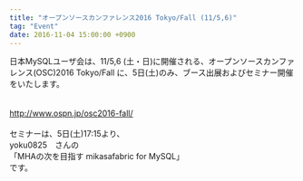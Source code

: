 ```yaml
---
title: "オープンソースカンファレンス2016 Tokyo/Fall (11/5,6)"
tag: "Event"
date: 2016-11-04 15:00:00 +0900
---
```


日本MySQLユーザ会は、11/5,6 (土・日)に開催される、オープンソースカンファレンス(OSC)2016 Tokyo/Fall に、5日(土)のみ、ブース出展およびセミナー開催をいたします。<br>
<br>
<br>
http://www.ospn.jp/osc2016-fall/<br>
<br>
セミナーは、5日(土)17:15より、<br>
yoku0825　さんの<br>
「MHAの次を目指す mikasafabric for MySQL」<br>
です。<br>
<br>
